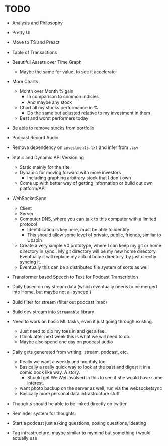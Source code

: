 # TODO

* Analysis and Philosophy
* Pretty UI
* Move to TS and Preact
* Table of Transactions
* Beautiful Assets over Time Graph
  * Maybe the same for value, to see it accelerate
* More Charts
  * Month over Month % gain
    * In comparison to common indicies
    * And maybe any stock
  * Chart all my stocks performance in %
    * Do the same but adjusted relative to my investment in them
  * Best and worst performers today
* Be able to remove stocks from portfolio
* Podcast Record Audio
* Remove dependency on `investments.txt` and infer from `.csv`
* Static and Dynamic API Versioning
  * Static mainly for the site
  * Dynamic for moving forward with more investors
    * Including graphing arbitrary stock that I don't own
  * Come up with better way of getting information or build out own platform/API
* WebSocketSync
  * Client
  * Server
  * Computer DNS, where you can talk to this computer with a limited protocol
    * Identification is key here, must be able to identify
    * This should allow some level of private, public, friends, similar to Upspin
  * Create a very simple V0 prototype, where I can keep my git or home directory in sync.. My git directory will be my new home directory. Eventually it will replace my actual home directory, by just directly syncing it.
  * Eventually this can be a distributed file system of sorts as well
* Transformer based Speech to Text for Podcast Transcription
* Daily based on my stream data (which eventually needs to be merged into Home, but maybe not all synced.)
* Build filter for stream (filter out podcast lmao)
* Build dev stream into `Streamable` library
* Need to work on basic ML tasks, even if just going through existing. 
  * Just need to dip my toes in and get a feel. 
  * I think after next week this is what we will need to do.
  * Maybe also spend one day on podcast audio
* Daily gets generated from writing, stream, podcast, etc.
  * Really we want a weekly and monthly too.
  * Basically a really quick way to look at the past and digest it in a comic book like way. A story.
    * Should get WeiWei involved in this to see if she would have some interest.
  * want photo backup on the server as well, run via the websocketsync
  * Basically more personal data infrastructure stuff
* Thoughts should be able to be linked directly on twitter
* Reminder system for thoughts.


* Start a podcast just asking questions, posing questions, ideating
* Tag infrastructure, maybe similar to mymind but something i would actually use
